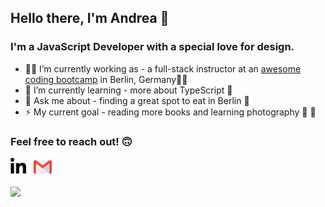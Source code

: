 ## Hello there, I'm Andrea 🐣

### I'm a JavaScript Developer with a special love for design.

-   👩‍🏫 I’m currently working as - a full-stack instructor at an [awesome coding bootcamp](https://www.spiced-academy.com/en) in Berlin, Germany👩‍💻
-   🌱 I’m currently learning - more about TypeScript 👀
-   💬 Ask me about - finding a great spot to eat in Berlin 🍝
-   ⚡ My current goal - reading more books and learning photography 📖 📸

### Feel free to reach out! 🙃

[<img align="left" alt="linkedin" width="25px" src="assets/linkedin.png" />](https://www.linkedin.com/in/a-arias/)&nbsp;&nbsp;&nbsp;[<img alt="email" width="29px" src="assets/gmail.png" />](mailto:andrea@spiced-academy.com)

![](https://komarev.com/ghpvc/?username=ariasdrea&color=blue&style=plastic&label=👀)
